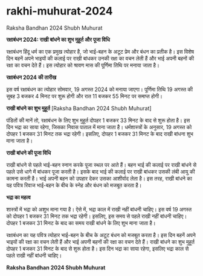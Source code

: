 # rakhi-muhurat-2024
Raksha Bandhan 2024 Shubh Muhurat

**रक्षाबंधन 2024: राखी बांधने का शुभ मुहूर्त और पूजा विधि**

रक्षाबंधन हिंदू धर्म का एक प्रमुख त्योहार है, जो भाई-बहन के अटूट प्रेम और बंधन का प्रतीक है। इस विशेष दिन बहनें अपने भाइयों की कलाई पर राखी बांधकर उनकी रक्षा का वचन लेती हैं और भाई अपनी बहनों की रक्षा का वचन देते हैं। इस त्योहार को श्रावण मास की पूर्णिमा तिथि पर मनाया जाता है।

**रक्षाबंधन 2024 की तारीख**

इस वर्ष रक्षाबंधन का त्योहार सोमवार, 19 अगस्त 2024 को मनाया जाएगा। पूर्णिमा तिथि 19 अगस्त की सुबह 3 बजकर 4 मिनट पर शुरू होगी और रात 11 बजकर 55 मिनट पर समाप्त होगी।

**राखी बांधने का शुभ मुहूर्त** [Raksha Bandhan 2024 Shubh Muhurat]

पंडितों की मानें तो, रक्षाबंधन के लिए शुभ मुहूर्त दोपहर 1 बजकर 33 मिनट के बाद से शुरू होता है। इस दिन भद्रा का साया रहेगा, जिसका निवास पाताल में माना जाता है। धर्मशास्त्रों के अनुसार, 19 अगस्त को दोपहर 1 बजकर 31 मिनट तक भद्रा रहेगी। इसलिए, दोपहर 1 बजकर 31 मिनट के बाद राखी बांधना शुभ माना जाता है।

**राखी बांधने की पूजा विधि**

राखी बांधने से पहले भाई-बहन स्नान करके पूजा स्थल पर आते हैं। बहन भाई की कलाई पर राखी बांधने से पहले उसे धागे में बांधकर पूजा करती है। इसके बाद भाई की कलाई पर राखी बांधकर उसकी लंबी आयु की कामना करती है। भाई अपनी बहन को उपहार देकर उसका आशीर्वाद लेता है। इस तरह, राखी बांधने का यह पवित्र रिवाज भाई-बहन के बीच के स्नेह और बंधन को मजबूत करता है।

**भद्रा का महत्व**

शास्त्रों में भद्रा को अशुभ माना गया है। ऐसे में, भद्रा काल में राखी नहीं बांधनी चाहिए। इस वर्ष 19 अगस्त को दोपहर 1 बजकर 31 मिनट तक भद्रा रहेगी। इसलिए, इस समय से पहले राखी नहीं बांधनी चाहिए। दोपहर 1 बजकर 31 मिनट के बाद का समय राखी बांधने के लिए शुभ माना जाता है।

रक्षाबंधन का यह पवित्र त्योहार भाई-बहन के बीच के अटूट बंधन को मजबूत करता है। इस दिन बहनें अपने भाइयों की रक्षा का वचन लेती हैं और भाई अपनी बहनों की रक्षा का वचन देते हैं। राखी बांधने का शुभ मुहूर्त दोपहर 1 बजकर 31 मिनट के बाद से शुरू होता है। इस दिन भद्रा का साया रहेगा, इसलिए भद्रा काल से पहले राखी नहीं बांधनी चाहिए।

**Raksha Bandhan 2024 Shubh Muhurat**
